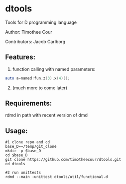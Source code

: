 dtools
======

Tools for D programming language

Author: Timothee Cour

Contributors: Jacob Carlborg

Features:
-------------
1.  function calling with named parameters: 
  
  ```d
  auto a=named!fun.z(3).x(4)();
  ```

2.  (much more to come later)




Requirements:
-------------
rdmd in path with recent version of dmd

Usage:
-------------

    #1 clone repo and cd
    base_D=~/temp/git_clone
    mkdir -p $base_D 
    cd $base_D 
    git clone https://github.com/timotheecour/dtools.git 
    cd dtools 
    
    #2 run unittests
    rdmd --main -unittest dtools/util/functional.d


